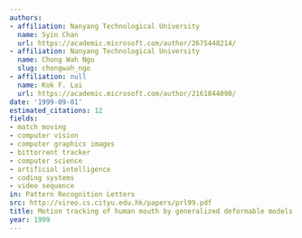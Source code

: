 ```yaml
---
authors:
- affiliation: Nanyang Technological University
  name: Syin Chan
  url: https://academic.microsoft.com/author/2675448214/
- affiliation: Nanyang Technological University
  name: Chong Wah Ngo
  slug: chongwah_ngo
- affiliation: null
  name: Kok F. Lai
  url: https://academic.microsoft.com/author/2161844090/
date: '1999-09-01'
estimated_citations: 12
fields:
- match moving
- computer vision
- computer graphics images
- bittorrent tracker
- computer science
- artificial intelligence
- coding systems
- video sequence
in: Pattern Recognition Letters
src: http://vireo.cs.cityu.edu.hk/papers/prl99.pdf
title: Motion tracking of human mouth by generalized deformable models
year: 1999
---
```

